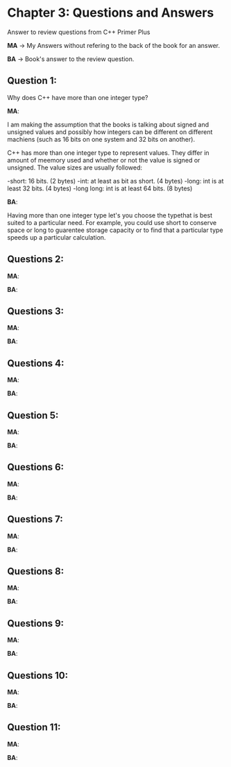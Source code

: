 # Chapter 3: Questions and Answers
Answer to review questions from C++ Primer Plus

**MA** -> My Answers without refering to the back of the book for an answer.

**BA** -> Book's answer to the review question.

## Question 1: 
Why does C++ have more than one integer type?

**MA**:

I am making the assumption that the books is talking about signed and unsigned values and possibly how integers can be different on different machiens (such as 16 bits on one system and 32 bits on another).

C++ has more than one integer type to represent values. They differ in amount of meemory used and whether or not the value is signed or unsigned. The value sizes are usually followed:

-short: 16 bits. (2 bytes)
-int: at least as bit as short. (4 bytes)
-long: int is at least 32 bits. (4 bytes)
-long long: int is at least 64 bits. (8 bytes)

**BA**: 

Having more than one integer type let's you choose the typethat is best suited to a particular need. For example, you could use short to conserve space or long to guarentee storage capacity or to find that a particular type speeds up a particular calculation.

## Questions 2:

**MA**:

**BA**: 

## Questions 3:

**MA**:

**BA**:

## Questions 4:

**MA**:

**BA**:

## Question 5:

**MA**:

**BA**:

## Questions 6:

**MA**:

**BA**:

## Questions 7:

**MA**:

**BA**:

## Questions 8:

**MA**:

**BA**:

## Questions 9:

**MA**:

**BA**:

## Questions 10:

**MA**:

**BA**:

## Question 11:

**MA**:

**BA**:

